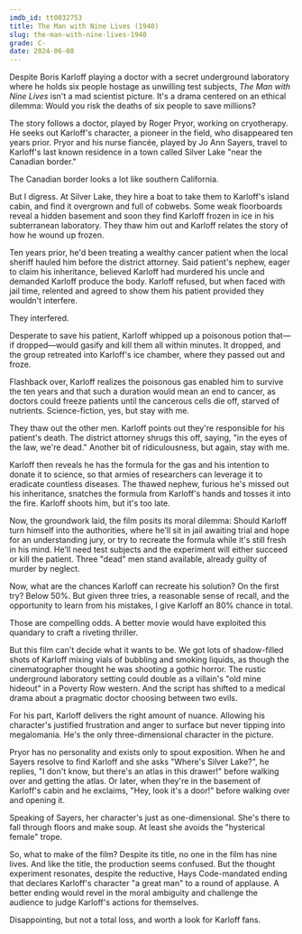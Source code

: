 ```yaml
---
imdb_id: tt0032753
title: The Man with Nine Lives (1940)
slug: the-man-with-nine-lives-1940
grade: C-
date: 2024-06-08
---
```


Despite Boris Karloff playing a doctor with a secret underground laboratory where he holds six people hostage as unwilling test subjects, _The Man with Nine Lives_ isn't a mad scientist picture. It's a drama centered on an ethical dilemma: Would you risk the deaths of six people to save millions?

<!-- end -->

The story follows a doctor, played by Roger Pryor, working on cryotherapy. He seeks out Karloff's character, a pioneer in the field, who disappeared ten years prior. Pryor and his nurse fiancée, played by Jo Ann Sayers, travel to Karloff's last known residence in a town called Silver Lake "near the Canadian border."

The Canadian border looks a lot like southern California.

But I digress. At Silver Lake, they hire a boat to take them to Karloff's island cabin, and find it overgrown and full of cobwebs. Some weak floorboards reveal a hidden basement and soon they find Karloff frozen in ice in his subterranean laboratory. They thaw him out and Karloff relates the story of how he wound up frozen.

Ten years prior, he'd been treating a wealthy cancer patient when the local sheriff hauled him before the district attorney. Said patient's nephew, eager to claim his inheritance, believed Karloff had murdered his uncle and demanded Karloff produce the body. Karloff refused, but when faced with jail time, relented and agreed to show them his patient provided they wouldn't interfere.

They interfered.

Desperate to save his patient, Karloff whipped up a poisonous potion that—if dropped—would gasify and kill them all within minutes. It dropped, and the group retreated into Karloff's ice chamber, where they passed out and froze.

Flashback over, Karloff realizes the poisonous gas enabled him to survive the ten years and that such a duration would mean an end to cancer, as doctors could freeze patients until the cancerous cells die off, starved of nutrients. Science-fiction, yes, but stay with me.

They thaw out the other men. Karloff points out they're responsible for his patient's death. The district attorney shrugs this off, saying, "in the eyes of the law, we're dead." Another bit of ridiculousness, but again, stay with me.

Karloff then reveals he has the formula for the gas and his intention to donate it to science, so that armies of researchers can leverage it to eradicate countless diseases. The thawed nephew, furious he's missed out his inheritance, snatches the formula from Karloff's hands and tosses it into the fire. Karloff shoots him, but it's too late.

Now, the groundwork laid, the film posits its moral dilemma: Should Karloff turn himself into the authorities, where he'll sit in jail awaiting trial and hope for an understanding jury, or try to recreate the formula while it's still fresh in his mind. He'll need test subjects and the experiment will either succeed or kill the patient. Three "dead" men stand available, already guilty of murder by neglect.

Now, what are the chances Karloff can recreate his solution? On the first try? Below 50%. But given three tries, a reasonable sense of recall, and the opportunity to learn from his mistakes, I give Karloff an 80% chance in total.

Those are compelling odds. A better movie would have exploited this quandary to craft a riveting thriller.

But this film can't decide what it wants to be. We got lots of shadow-filled shots of Karloff mixing vials of bubbling and smoking liquids, as though the cinematographer thought he was shooting a gothic horror. The rustic underground laboratory setting could double as a villain's "old mine hideout" in a Poverty Row western. And the script has shifted to a medical drama about a pragmatic doctor choosing between two evils.

For his part, Karloff delivers the right amount of nuance. Allowing his character's justified frustration and anger to surface but never tipping into megalomania. He's the only three-dimensional character in the picture.

Pryor has no personality and exists only to spout exposition. When he and Sayers resolve to find Karloff and she asks "Where's Silver Lake?", he replies, "I don't know, but there's an atlas in this drawer!" before walking over and getting the atlas. Or later, when they're in the basement of Karloff's cabin and he exclaims, "Hey, look it's a door!" before walking over and opening it.

Speaking of Sayers, her character's just as one-dimensional. She's there to fall through floors and make soup. At least she avoids the "hysterical female" trope.

So, what to make of the film? Despite its title, no one in the film has nine lives. And like the title, the production seems confused. But the thought experiment resonates, despite the reductive, Hays Code-mandated ending that declares Karloff's character "a great man" to a round of applause. A better ending would revel in the moral ambiguity and challenge the audience to judge Karloff's actions for themselves.

Disappointing, but not a total loss, and worth a look for Karloff fans.
